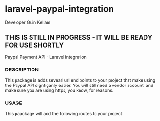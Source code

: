 # laravel-paypal-integration
Developer Guin Kellam  

## THIS IS STILL IN PROGRESS - IT WILL BE READY FOR USE SHORTLY

Paypal Payment API - Laravel integration

### DESCRIPTION
This package is adds sevearl url end points to your project that make using the Paypal API signfiganly easier.  You will still need a vendor account, and make sure you are using https, you know, for reasons.

### USAGE
This paackage will add the following routes to your project